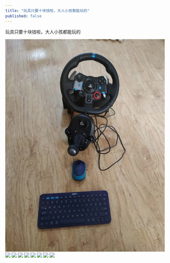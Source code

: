 ```yaml
---
title: "玩具只要十块钱啦，大人小孩都能玩的"
published: false
---
```

玩具只要十块钱啦，大人小孩都能玩的

![](./1.jpg)
![](./2.jpg)
![](./3.jpg)
![](./4.jpg)
![](./5.jpg)
![](./6.jpg)
![](./7.jpg)
![](./8.jpg)
![](./9.jpg)
